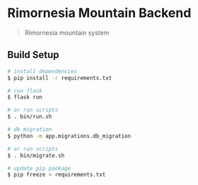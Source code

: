 # Rimornesia Mountain Backend

> Rimornesia mountain system

## Build Setup

``` bash
# install dependencies
$ pip install -r requirements.txt

# run flask
$ flask run 

# or run scripts
$ . bin/run.sh

# db migration
$ python -m app.migrations.db_migration

# or run scripts
$ . bin/migrate.sh

# update pip package
$ pip freeze > requirements.txt
```
